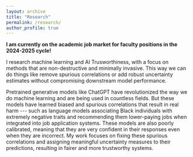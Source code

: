 ```yaml
---
layout: archive
title: "Research"
permalink: /research/
author_profile: true
---
```


**I am currently on the academic job market for faculty positions in the 2024-2025 cycle!**

I research machine learning and AI Trusworthiness, with a focus on  methods that are non-destructive and minimally invasive. This way we can do things like remove spurious correlations or add robust uncertainty estimates without
compromising downstream model performance.

Pretrained generative models like ChatGPT have revolutionized the way we do machine learning and are being used in countless fields. But these models have learned biased and spurious correlations that result in real harm --- such as language models associating Black individuals with extremely negative traits and recommending them lower-paying jobs when integrated into job application systems. These models are also poorly calibrated, meaning that they are very confident in their responses even when they are incorrect. My work focuses on fixing these spurious correlations and assigning meaningful uncertainty measures to their predictions, resulting in fairer and more trustworthy systems. 

<!-- My research primarily focuses on performing machine learning on incomplete data, especially in the case where the available data is biased. This includes projects on learning from data with partial or missing labels, as well as
debiasing datasets that underrepresent certain demographics. My main focus is on developing rigorous models of the annotation process itself for correcting and debiasing missing labels ([AAAI 2022](https://ojs.aaai.org/index.php/AAAI/article/view/20624), [SDM 2022](https://epubs.siam.org/doi/pdf/10.1137/1.9781611977172.3)), and applying
generative modeling to correct for biased data samples ([Big Data 2022](https://ieeexplore.ieee.org/document/)).

My work is driven by the development of Human Context Recognition (HCR) systems that identify the *context* (i.e., physical activities and state) of individuals using mobile sensor data. I focus primarily on developing HCR systems that are beneficial to downstream mobile healthcare applications ([IEEE Pervasive Computing 2021](https://ieeexplore.ieee.org/document/9353985)). 
 -->

